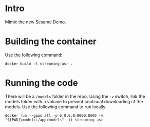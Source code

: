 # Intro

Mimic the new Sesame Demo.

# Building the container

Use the following command:

`docker build -t streaming-asr .`

# Running the code

There will be a `/models` folder in the repo. Using the `-v` switch, link the models folder with a volume to prevent continual downloading of the models. Use the following command to run locally:

`docker run --gpus all -p 0.0.0.0:8000:8000 -v "${PWD}\models:/app/models" -it streaming-asr`